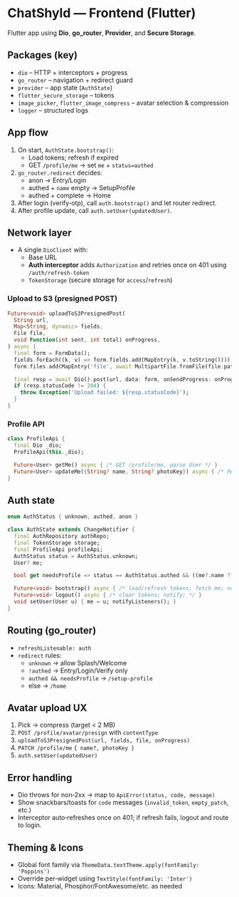 # ChatShyld — Frontend (Flutter)

Flutter app using **Dio**, **go_router**, **Provider**, and **Secure Storage**.

## Packages (key)

- `dio` – HTTP + interceptors + progress
- `go_router` – navigation + redirect guard
- `provider` – app state (`AuthState`)
- `flutter_secure_storage` – tokens
- `image_picker`, `flutter_image_compress` – avatar selection & compression
- `logger` – structured logs

## App flow

1. On start, `AuthState.bootstrap()`:
   - Load tokens; refresh if expired
   - GET `/profile/me` → set `me` + `status=authed`
2. `go_router.redirect` decides:
   - anon → Entry/Login
   - authed + `name` empty → SetupProfile
   - authed + complete → Home
3. After login (verify‑otp), call `auth.bootstrap()` and let router redirect.
4. After profile update, call `auth.setUser(updatedUser)`.

## Network layer

- A single `DioClient` with:
  - Base URL
  - **Auth interceptor** adds `Authorization` and retries once on 401 using `/auth/refresh-token`
  - `TokenStorage` (secure storage for `access`/`refresh`)

### Upload to S3 (presigned POST)

```dart
Future<void> uploadToS3PresignedPost(
  String url,
  Map<String, dynamic> fields,
  File file,
  void Function(int sent, int total) onProgress,
) async {
  final form = FormData();
  fields.forEach((k, v) => form.fields.add(MapEntry(k, v.toString())));
  form.files.add(MapEntry('file', await MultipartFile.fromFile(file.path, filename: 'avatar.jpg')));

  final resp = await Dio().post(url, data: form, onSendProgress: onProgress);
  if (resp.statusCode != 204) {
    throw Exception('Upload failed: ${resp.statusCode}');
  }
}
```

### Profile API

```dart
class ProfileApi {
  final Dio _dio;
  ProfileApi(this._dio);

  Future<User> getMe() async { /* GET /profile/me, parse User */ }
  Future<User> updateMe({String? name, String? photoKey}) async { /* PATCH /profile/me */ }
}
```

## Auth state

```dart
enum AuthStatus { unknown, authed, anon }

class AuthState extends ChangeNotifier {
  final AuthRepository authRepo;
  final TokenStorage storage;
  final ProfileApi profileApi;
  AuthStatus status = AuthStatus.unknown;
  User? me;

  bool get needsProfile => status == AuthStatus.authed && ((me?.name ?? '').trim().isEmpty);

  Future<void> bootstrap() async { /* load/refresh tokens; fetch me; notify; */ }
  Future<void> logout() async { /* clear tokens; notify; */ }
  void setUser(User u) { me = u; notifyListeners(); }
}
```

## Routing (go_router)

- `refreshListenable: auth`
- `redirect` rules:
  - `unknown` → allow Splash/Welcome
  - `!authed` → Entry/Login/Verify only
  - `authed && needsProfile` → `/setup-profile`
  - else → `/home`

## Avatar upload UX

1. Pick → compress (target < 2 MB)
2. `POST /profile/avatar/presign` with `contentType`
3. `uploadToS3PresignedPost(url, fields, file, onProgress)`
4. `PATCH /profile/me` `{ name?, photoKey }`
5. `auth.setUser(updatedUser)`

## Error handling

- Dio throws for non‑2xx → map to `ApiError(status, code, message)`
- Show snackbars/toasts for `code` messages (`invalid_token`, `empty_patch`, etc.)
- Interceptor auto‑refreshes once on 401; if refresh fails, logout and route to login.

## Theming & Icons

- Global font family via `ThemeData.textTheme.apply(fontFamily: 'Poppins')`
- Override per‑widget using `TextStyle(fontFamily: 'Inter')`
- Icons: Material, Phosphor/FontAwesome/etc. as needed

